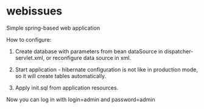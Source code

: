webissues
=========

Simple spring-based web application

How to configure:

1) Create database with parameters from bean dataSource in dispatcher-servlet.xml, or reconfigure data source in xml.

2) Start application - hibernate configuration is not like in production mode, so it will create tables automatically.

3) Apply init.sql from application resources.


Now you can log in with login=admin and password=admin
